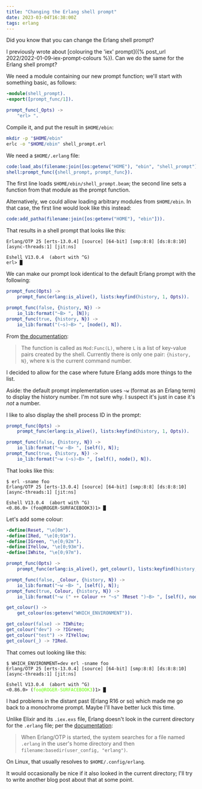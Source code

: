 ```yaml
---
title: "Changing the Erlang shell prompt"
date: 2023-03-04T16:38:00Z
tags: erlang
---
```


Did you know that you can change the Erlang shell prompt?

I previously wrote about [colouring the 'iex' prompt]({% post_url 2022/2022-01-09-iex-prompt-colours %}). Can we do the
same for the Erlang shell prompt?

We need a module containing our new prompt function; we'll start with something basic, as follows:

```erlang
-module(shell_prompt).
-export([prompt_func/1]).

prompt_func(_Opts) ->
    "erl> ".
```

Compile it, and put the result in `$HOME/ebin`:

```sh
mkdir -p "$HOME/ebin"
erlc -o "$HOME/ebin" shell_prompt.erl
```

We need a `$HOME/.erlang` file:

```erlang
code:load_abs(filename:join([os:getenv("HOME"), "ebin", "shell_prompt"])).
shell:prompt_func({shell_prompt, prompt_func}).
```

The first line loads `$HOME/ebin/shell_prompt.beam`; the second line sets a function from that module as the prompt
function.

Alternatively, we could allow loading arbitrary modules from `$HOME/ebin`. In that case, the first line would look like this instead:

```erlang
code:add_patha(filename:join([os:getenv("HOME"), "ebin"])).
```

That results in a shell prompt that looks like this:

<pre><code>Erlang/OTP 25 [erts-13.0.4] [source] [64-bit] [smp:8:8] [ds:8:8:10] [async-threads:1] [jit:ns]

Eshell V13.0.4  (abort with ^G)
erl&gt; &block;</code></pre>

We can make our prompt look identical to the default Erlang prompt with the following:

```erlang
prompt_func(Opts) ->
    prompt_func(erlang:is_alive(), lists:keyfind(history, 1, Opts)).

prompt_func(false, {history, N}) ->
    io_lib:format("~B> ", [N]);
prompt_func(true, {history, N}) ->
    io_lib:format("(~s)~B> ", [node(), N]).
```

From [the documentation](https://www.erlang.org/doc/man/shell.html#prompting):

> The function is called as `Mod:Func(L)`, where `L` is a list of key-value pairs created by the shell. Currently there
> is only one pair: `{history, N}`, where `N` is the current command number.

I decided to allow for the case where future Erlang adds more things to the list.

Aside: the default prompt implementation uses `~w` (format as an Erlang term) to display the history number. I'm not
sure why. I suspect it's just in case it's _not_ a number.

I like to also display the shell process ID in the prompt:

```erlang
prompt_func(Opts) ->
    prompt_func(erlang:is_alive(), lists:keyfind(history, 1, Opts)).

prompt_func(false, {history, N}) ->
    io_lib:format("~w ~B> ", [self(), N]);
prompt_func(true, {history, N}) ->
    io_lib:format("~w (~s)~B> ", [self(), node(), N]).
```

That looks like this:

<pre><code>$ erl -sname foo
Erlang/OTP 25 [erts-13.0.4] [source] [64-bit] [smp:8:8] [ds:8:8:10] [async-threads:1] [jit:ns]

Eshell V13.0.4  (abort with ^G)
<0.86.0> (foo@ROGER-SURFACEBOOK3)1&gt; &block;</code></pre>

Let's add some colour:

```erlang
-define(Reset, "\e[0m").
-define(IRed, "\e[0;91m").
-define(IGreen, "\e[0;92m").
-define(IYellow, "\e[0;93m").
-define(IWhite, "\e[0;97m").

prompt_func(Opts) ->
    prompt_func(erlang:is_alive(), get_colour(), lists:keyfind(history, 1, Opts)).

prompt_func(false, _Colour, {history, N}) ->
    io_lib:format("~w ~B> ", [self(), N]);
prompt_func(true, Colour, {history, N}) ->
    io_lib:format("~w (" ++ Colour ++ "~s" ?Reset ")~B> ", [self(), node(), N]).

get_colour() ->
    get_colour(os:getenv("WHICH_ENVIRONMENT")).

get_colour(false) -> ?IWhite;
get_colour("dev") -> ?IGreen;
get_colour("test") -> ?IYellow;
get_colour(_) -> ?IRed.
```

That comes out looking like this:

<pre><code>$ WHICH_ENVIRONMENT=dev erl -sname foo
Erlang/OTP 25 [erts-13.0.4] [source] [64-bit] [smp:8:8] [ds:8:8:10] [async-threads:1] [jit:ns]

Eshell V13.0.4  (abort with ^G)
<0.86.0> (<span style="color: #6f0">foo@ROGER-SURFACEBOOK3</span>)1&gt; &block;
</code></pre>

I had problems in the distant past (Erlang R16 or so) which made me go back to a monochrome prompt. Maybe I'll have
better luck this time.

Unlike Elixir and its `.iex.exs` file, Erlang doesn't look in the current directory for the `.erlang` file; per the
[documentation](https://www.erlang.org/doc/man/erl.html#configuration):

> When Erlang/OTP is started, the system searches for a file named `.erlang` in the user's home directory and then
> `filename:basedir(user_config, "erlang")`.

On Linux, that usually resolves to `$HOME/.config/erlang`.

It would occasionally be nice if it also looked in the current directory; I'll try to write another blog post about that
at some point.
